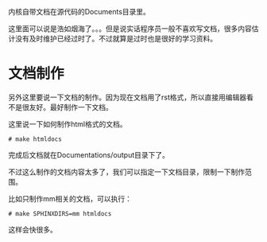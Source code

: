 内核自带文档在源代码的Documents目录里。

这里面可以说是浩如烟海了。。。但是说实话程序员一般不喜欢写文档，很多内容估计没有及时维护已经过时了。不过就算是过时也是很好的学习资料。

# 文档制作

另外这里要说一下文档的制作。因为现在文档用了rst格式，所以直接用编辑器看不是很友好。最好制作一下文档。

这里说一下如何制作html格式的文档。

```
# make htmldocs
```

完成后文档就在Documentations/output目录下了。

不过这么制作的文档内容太多了，我们可以指定一下文档目录，限制一下制作范围。

比如只制作mm相关的文档，可以执行：

```
# make SPHINXDIRS=mm htmldocs
```

这样会快很多。
